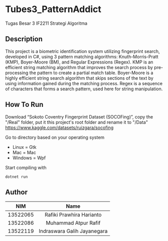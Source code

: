# Tubes3_PatternAddict
Tugas Besar 3 IF2211 Strategi Algoritma

## Description
This project is a biometric identification system utilizing fingerprint search, developed in C#, using 3 pattern matching algorithms: Knuth-Morris-Pratt (KMP), Boyer-Moore (BM), and Regular Expressions (Regex). KMP is an efficient string matching algorithm that improves the search process by pre-processing the pattern to create a partial match table. Boyer-Moore is a highly efficient string search algorithm that skips sections of the text by using information gained during the matching process. Regex is a sequence of characters that forms a search pattern, used here for string manipulation.

## How To Run
Download “Sokoto Coventry Fingerprint Dataset (SOCOFing)”, copy the "/Real" folder, put it this project's root folder and rename it to "/Data"
https://www.kaggle.com/datasets/ruizgara/socofing

Go to directory based on your operating system  
- Linux = Gtk
- Mac = Mac
- Windows = Wpf  

Start compiling with
```
dotnet run
```

## Author
| NIM       | Name                        |
| ----------|:---------------------------:|
| 13522065  | Rafiki Prawhira Harianto    |
| 13522086  | Muhammad Atpur Rafif        |
| 13522119  | Indraswara Galih Jayanegara |
 





